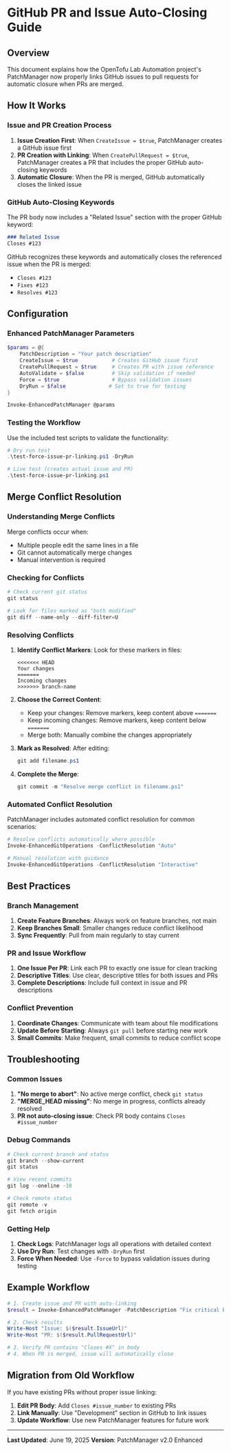 # GitHub PR and Issue Auto-Closing Guide

## Overview

This document explains how the OpenTofu Lab Automation project's PatchManager now properly links GitHub issues to pull requests for automatic closure when PRs are merged.

## How It Works

### Issue and PR Creation Process

1. **Issue Creation First**: When `CreateIssue = $true`, PatchManager creates a GitHub issue first
2. **PR Creation with Linking**: When `CreatePullRequest = $true`, PatchManager creates a PR that includes the proper GitHub auto-closing keywords
3. **Automatic Closure**: When the PR is merged, GitHub automatically closes the linked issue

### GitHub Auto-Closing Keywords

The PR body now includes a "Related Issue" section with the proper GitHub keyword:

```markdown
### Related Issue
Closes #123
```

GitHub recognizes these keywords and automatically closes the referenced issue when the PR is merged:

- `Closes #123`
- `Fixes #123`
- `Resolves #123`

## Configuration

### Enhanced PatchManager Parameters

```powershell
$params = @{
    PatchDescription = "Your patch description"
    CreateIssue = $true           # Creates GitHub issue first
    CreatePullRequest = $true     # Creates PR with issue reference
    AutoValidate = $false         # Skip validation if needed
    Force = $true                 # Bypass validation issues
    DryRun = $false              # Set to true for testing
}

Invoke-EnhancedPatchManager @params
```

### Testing the Workflow

Use the included test scripts to validate the functionality:

```powershell
# Dry run test
.\test-force-issue-pr-linking.ps1 -DryRun

# Live test (creates actual issue and PR)
.\test-force-issue-pr-linking.ps1
```

## Merge Conflict Resolution

### Understanding Merge Conflicts

Merge conflicts occur when:

- Multiple people edit the same lines in a file
- Git cannot automatically merge changes
- Manual intervention is required

### Checking for Conflicts

```powershell
# Check current git status
git status

# Look for files marked as "both modified"
git diff --name-only --diff-filter=U
```

### Resolving Conflicts

1. **Identify Conflict Markers**: Look for these markers in files:

   ```text
   <<<<<<< HEAD
   Your changes
   =======
   Incoming changes
   >>>>>>> branch-name
   ```

2. **Choose the Correct Content**:
   - Keep your changes: Remove markers, keep content above `=======`
   - Keep incoming changes: Remove markers, keep content below `=======`
   - Merge both: Manually combine the changes appropriately

3. **Mark as Resolved**: After editing:

   ```powershell
   git add filename.ps1
   ```

4. **Complete the Merge**:

   ```powershell
   git commit -m "Resolve merge conflict in filename.ps1"
   ```

### Automated Conflict Resolution

PatchManager includes automated conflict resolution for common scenarios:

```powershell
# Resolve conflicts automatically where possible
Invoke-EnhancedGitOperations -ConflictResolution "Auto"

# Manual resolution with guidance
Invoke-EnhancedGitOperations -ConflictResolution "Interactive"
```

## Best Practices

### Branch Management

1. **Create Feature Branches**: Always work on feature branches, not main
2. **Keep Branches Small**: Smaller changes reduce conflict likelihood
3. **Sync Frequently**: Pull from main regularly to stay current

### PR and Issue Workflow

1. **One Issue Per PR**: Link each PR to exactly one issue for clean tracking
2. **Descriptive Titles**: Use clear, descriptive titles for both issues and PRs
3. **Complete Descriptions**: Include full context in issue and PR descriptions

### Conflict Prevention

1. **Coordinate Changes**: Communicate with team about file modifications
2. **Update Before Starting**: Always `git pull` before starting new work
3. **Small Commits**: Make frequent, small commits to reduce conflict scope

## Troubleshooting

### Common Issues

1. **"No merge to abort"**: No active merge conflict, check `git status`
2. **"MERGE_HEAD missing"**: No merge in progress, conflicts already resolved
3. **PR not auto-closing issue**: Check PR body contains `Closes #issue_number`

### Debug Commands

```powershell
# Check current branch and status
git branch --show-current
git status

# View recent commits
git log --oneline -10

# Check remote status
git remote -v
git fetch origin
```

### Getting Help

1. **Check Logs**: PatchManager logs all operations with detailed context
2. **Use Dry Run**: Test changes with `-DryRun` first
3. **Force When Needed**: Use `-Force` to bypass validation issues during testing

## Example Workflow

```powershell
# 1. Create issue and PR with auto-linking
$result = Invoke-EnhancedPatchManager -PatchDescription "Fix critical bug" -CreateIssue -CreatePullRequest -Force

# 2. Check results
Write-Host "Issue: $($result.IssueUrl)"
Write-Host "PR: $($result.PullRequestUrl)"

# 3. Verify PR contains "Closes #X" in body
# 4. When PR is merged, issue will automatically close
```

## Migration from Old Workflow

If you have existing PRs without proper issue linking:

1. **Edit PR Body**: Add `Closes #issue_number` to existing PRs
2. **Link Manually**: Use "Development" section in GitHub to link issues
3. **Update Workflow**: Use new PatchManager features for future work

---

**Last Updated**: June 19, 2025
**Version**: PatchManager v2.0 Enhanced
